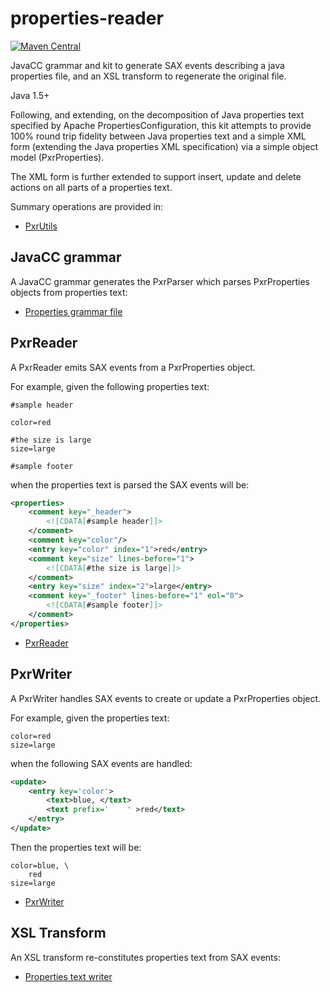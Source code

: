 # properties-reader
[![Maven Central](https://img.shields.io/maven-central/v/com.brentcroft.tools/pxr.svg?label=Maven%20Central)](https://search.maven.org/search?q=g:%22com.brentcroft.tools%22%20AND%20a:%22pxr%22)

JavaCC grammar and kit to generate SAX events describing a java properties file, and an XSL transform to regenerate the original file.

Java 1.5+

Following, and extending, on the decomposition of Java properties text specified by Apache PropertiesConfiguration,
this kit attempts to provide 100% round trip fidelity 
between Java properties text and a simple XML form (extending the Java properties XML specification) 
via a simple object model (PxrProperties).

The XML form is further extended to support insert, update and delete actions on all parts of a properties text.

Summary operations are provided in: 

 - [PxrUtils](src/main/java/com/brentcroft/pxr/PxrUtils.java)


## JavaCC grammar
A JavaCC grammar generates the PxrParser which parses PxrProperties objects from properties text:
 - [Properties grammar file](src/main/resources/jjt/properties.jjt)

## PxrReader
A PxrReader emits SAX events from a PxrProperties object.

For example, given the following properties text:

```properties
#sample header

color=red

#the size is large
size=large

#sample footer
```

when the properties text is parsed the  SAX events will be:

```xml
<properties>
    <comment key="_header">
        <![CDATA[#sample header]]>
    </comment>
    <comment key="color"/>
    <entry key="color" index="1">red</entry>
    <comment key="size" lines-before="1">
        <![CDATA[#the size is large]]>
    </comment>
    <entry key="size" index="2">large</entry>
    <comment key="_footer" lines-before="1" eol="0">
        <![CDATA[#sample footer]]>
    </comment>
</properties>
```



 - [PxrReader](src/main/java/com/brentcroft/pxr/PxrReader.java)

## PxrWriter
A PxrWriter handles SAX events to create or update a PxrProperties object.

For example, given the properties text:
```properties
color=red
size=large
```

when the following SAX events are handled:
```xml
<update>
    <entry key='color'>
        <text>blue, </text>
        <text prefix='    ' >red</text>
    </entry>
</update>
```

Then the properties text will be:
```properties
color=blue, \
    red
size=large
```

 - [PxrWriter](src/main/java/com/brentcroft/pxr/PxrWriter.java)

## XSL Transform
An XSL transform re-constitutes properties text from SAX events:
 - [Properties text writer](src/main/resources/xslt/properties.xslt)
